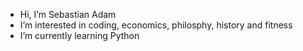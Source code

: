 - Hi, I’m Sebastian Adam
- I’m interested in coding, economics, philosphy, history and fitness
- I’m currently learning Python

<!---
sebastiannadam/sebastiannadam is a ✨ special ✨ repository because its `README.md` (this file) appears on your GitHub profile.
You can click the Preview link to take a look at your changes.
--->
